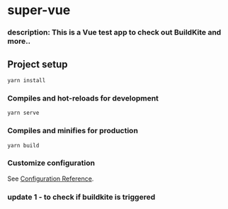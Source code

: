 # super-vue

### description: This is a Vue test app to check out BuildKite and more..

## Project setup
```
yarn install
```

### Compiles and hot-reloads for development
```
yarn serve
```

### Compiles and minifies for production
```
yarn build
```

### Customize configuration
See [Configuration Reference](https://cli.vuejs.org/config/).

### update 1 - to check if buildkite is triggered

